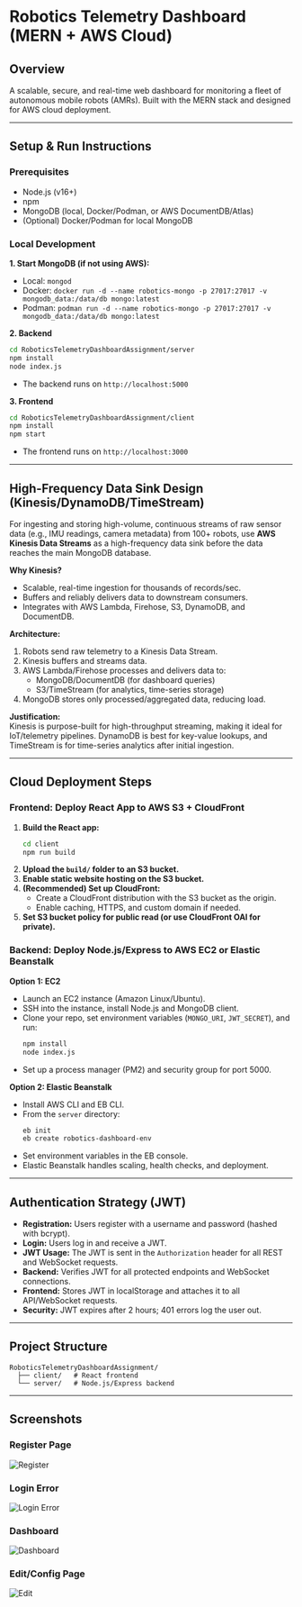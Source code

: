 # Robotics Telemetry Dashboard (MERN + AWS Cloud)

## Overview

A scalable, secure, and real-time web dashboard for monitoring a fleet of autonomous mobile robots (AMRs). Built with the MERN stack and designed for AWS cloud deployment.

---

## Setup & Run Instructions

### Prerequisites
- Node.js (v16+)
- npm
- MongoDB (local, Docker/Podman, or AWS DocumentDB/Atlas)
- (Optional) Docker/Podman for local MongoDB

### Local Development

**1. Start MongoDB (if not using AWS):**
- Local: `mongod`
- Docker: `docker run -d --name robotics-mongo -p 27017:27017 -v mongodb_data:/data/db mongo:latest`
- Podman: `podman run -d --name robotics-mongo -p 27017:27017 -v mongodb_data:/data/db mongo:latest`

**2. Backend**
```sh
cd RoboticsTelemetryDashboardAssignment/server
npm install
node index.js
```
- The backend runs on `http://localhost:5000`

**3. Frontend**
```sh
cd RoboticsTelemetryDashboardAssignment/client
npm install
npm start
```
- The frontend runs on `http://localhost:3000`

---

## High-Frequency Data Sink Design (Kinesis/DynamoDB/TimeStream)

For ingesting and storing high-volume, continuous streams of raw sensor data (e.g., IMU readings, camera metadata) from 100+ robots, use **AWS Kinesis Data Streams** as a high-frequency data sink before the data reaches the main MongoDB database.

**Why Kinesis?**
- Scalable, real-time ingestion for thousands of records/sec.
- Buffers and reliably delivers data to downstream consumers.
- Integrates with AWS Lambda, Firehose, S3, DynamoDB, and DocumentDB.

**Architecture:**
1. Robots send raw telemetry to a Kinesis Data Stream.
2. Kinesis buffers and streams data.
3. AWS Lambda/Firehose processes and delivers data to:
   - MongoDB/DocumentDB (for dashboard queries)
   - S3/TimeStream (for analytics, time-series storage)
4. MongoDB stores only processed/aggregated data, reducing load.

**Justification:**  
Kinesis is purpose-built for high-throughput streaming, making it ideal for IoT/telemetry pipelines. DynamoDB is best for key-value lookups, and TimeStream is for time-series analytics after initial ingestion.

---

## Cloud Deployment Steps

### Frontend: Deploy React App to AWS S3 + CloudFront

1. **Build the React app:**
   ```sh
   cd client
   npm run build
   ```
2. **Upload the `build/` folder to an S3 bucket.**
3. **Enable static website hosting on the S3 bucket.**
4. **(Recommended) Set up CloudFront:**
   - Create a CloudFront distribution with the S3 bucket as the origin.
   - Enable caching, HTTPS, and custom domain if needed.
5. **Set S3 bucket policy for public read (or use CloudFront OAI for private).**

### Backend: Deploy Node.js/Express to AWS EC2 or Elastic Beanstalk

**Option 1: EC2**
- Launch an EC2 instance (Amazon Linux/Ubuntu).
- SSH into the instance, install Node.js and MongoDB client.
- Clone your repo, set environment variables (`MONGO_URI`, `JWT_SECRET`), and run:
  ```sh
  npm install
  node index.js
  ```
- Set up a process manager (PM2) and security group for port 5000.

**Option 2: Elastic Beanstalk**
- Install AWS CLI and EB CLI.
- From the `server` directory:
  ```sh
  eb init
  eb create robotics-dashboard-env
  ```
- Set environment variables in the EB console.
- Elastic Beanstalk handles scaling, health checks, and deployment.

---

## Authentication Strategy (JWT)

- **Registration:** Users register with a username and password (hashed with bcrypt).
- **Login:** Users log in and receive a JWT.
- **JWT Usage:** The JWT is sent in the `Authorization` header for all REST and WebSocket requests.
- **Backend:** Verifies JWT for all protected endpoints and WebSocket connections.
- **Frontend:** Stores JWT in localStorage and attaches it to all API/WebSocket requests.
- **Security:** JWT expires after 2 hours; 401 errors log the user out.

---

## Project Structure

```
RoboticsTelemetryDashboardAssignment/
  ├── client/   # React frontend
  └── server/   # Node.js/Express backend
```
---

## Screenshots

### Register Page
![Register](docs/register.png)

### Login Error
![Login Error](docs/login_error.png)

### Dashboard
![Dashboard](docs/dashboard.png)

### Edit/Config Page
![Edit](docs/edit.png)
